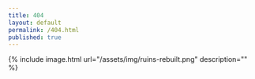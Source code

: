 ```yaml
---
title: 404
layout: default
permalink: /404.html
published: true
---
```


{% include image.html url="/assets/img/ruins-rebuilt.png" description="" %}
